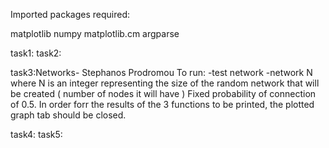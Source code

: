 Imported packages required:

matplotlib
numpy
matplotlib.cm
argparse

task1:
task2:

task3:Networks- Stephanos Prodromou
To run: -test network -network N where N is an integer representing the size of the random network that will be created ( number of nodes it will have )
Fixed probability of connection of 0.5.
In order forr the results of the 3 functions to be printed, the plotted graph tab should be closed.


task4:
task5:
